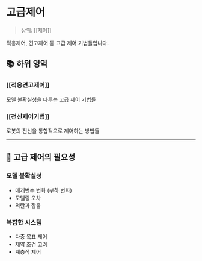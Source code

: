 # 고급제어

> 상위: [[제어]]

적응제어, 견고제어 등 고급 제어 기법들입니다.

## 📚 하위 영역

### [[적응견고제어]]
모델 불확실성을 다루는 고급 제어 기법들

### [[전신제어기법]]
로봇의 전신을 통합적으로 제어하는 방법들

---

## 🎯 고급 제어의 필요성

### 모델 불확실성
- 매개변수 변화 (부하 변화)
- 모델링 오차
- 외란과 잡음

### 복잡한 시스템
- 다중 목표 제어
- 제약 조건 고려
- 계층적 제어